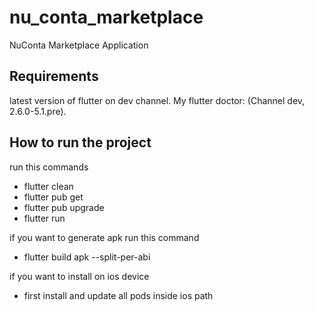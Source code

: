 # nu_conta_marketplace

NuConta Marketplace Application

## Requirements

latest version of flutter on dev channel. My flutter doctor: (Channel dev, 2.6.0-5.1.pre).

## How to run the project

run this commands

- flutter clean
- flutter pub get
- flutter pub upgrade
- flutter run

if you want to generate apk run this command

- flutter build apk --split-per-abi

if you want to install on ios device

- first install and update all pods inside ios path
